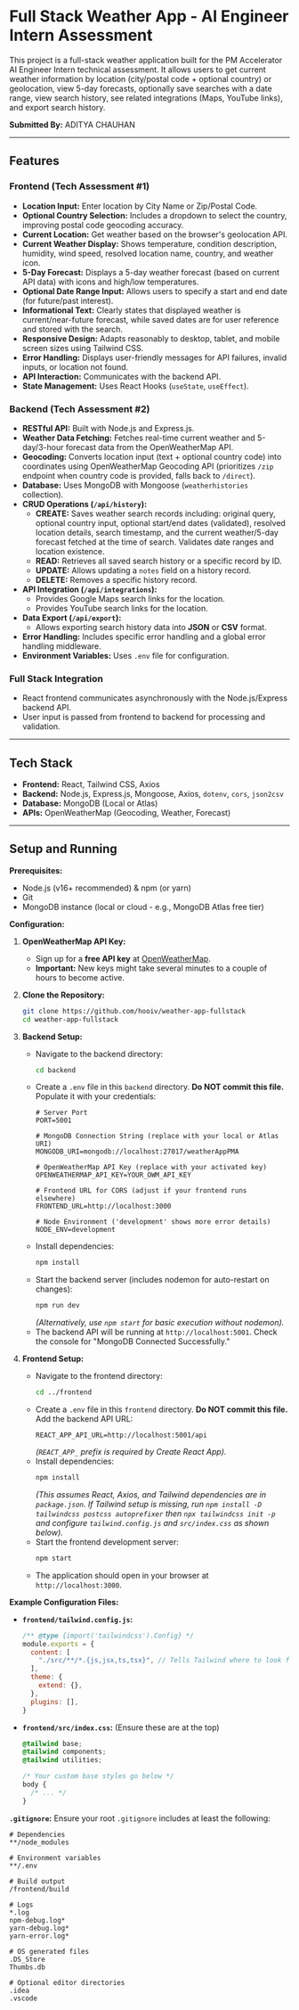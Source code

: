 # Full Stack Weather App - AI Engineer Intern Assessment

This project is a full-stack weather application built for the PM Accelerator AI Engineer Intern technical assessment. It allows users to get current weather information by location (city/postal code + optional country) or geolocation, view 5-day forecasts, optionally save searches with a date range, view search history, see related integrations (Maps, YouTube links), and export search history.

**Submitted By:** ADITYA CHAUHAN

---

## Features

### Frontend (Tech Assessment #1)

*   **Location Input:** Enter location by City Name or Zip/Postal Code.
*   **Optional Country Selection:** Includes a dropdown to select the country, improving postal code geocoding accuracy.
*   **Current Location:** Get weather based on the browser's geolocation API.
*   **Current Weather Display:** Shows temperature, condition description, humidity, wind speed, resolved location name, country, and weather icon.
*   **5-Day Forecast:** Displays a 5-day weather forecast (based on current API data) with icons and high/low temperatures.
*   **Optional Date Range Input:** Allows users to specify a start and end date (for future/past interest).
*   **Informational Text:** Clearly states that displayed weather is current/near-future forecast, while saved dates are for user reference and stored with the search.
*   **Responsive Design:** Adapts reasonably to desktop, tablet, and mobile screen sizes using Tailwind CSS.
*   **Error Handling:** Displays user-friendly messages for API failures, invalid inputs, or location not found.
*   **API Interaction:** Communicates with the backend API.
*   **State Management:** Uses React Hooks (`useState`, `useEffect`).

### Backend (Tech Assessment #2)

*   **RESTful API:** Built with Node.js and Express.js.
*   **Weather Data Fetching:** Fetches real-time current weather and 5-day/3-hour forecast data from the OpenWeatherMap API.
*   **Geocoding:** Converts location input (text + optional country code) into coordinates using OpenWeatherMap Geocoding API (prioritizes `/zip` endpoint when country code is provided, falls back to `/direct`).
*   **Database:** Uses MongoDB with Mongoose (`weatherhistories` collection).
*   **CRUD Operations (`/api/history`):**
    *   **CREATE:** Saves weather search records including: original query, optional country input, optional start/end dates (validated), resolved location details, search timestamp, and the current weather/5-day forecast fetched at the time of search. Validates date ranges and location existence.
    *   **READ:** Retrieves all saved search history or a specific record by ID.
    *   **UPDATE:** Allows updating a `notes` field on a history record.
    *   **DELETE:** Removes a specific history record.
*   **API Integration (`/api/integrations`):**
    *   Provides Google Maps search links for the location.
    *   Provides YouTube search links for the location.
*   **Data Export (`/api/export`):**
    *   Allows exporting search history data into **JSON** or **CSV** format.
*   **Error Handling:** Includes specific error handling and a global error handling middleware.
*   **Environment Variables:** Uses `.env` file for configuration.

### Full Stack Integration

*   React frontend communicates asynchronously with the Node.js/Express backend API.
*   User input is passed from frontend to backend for processing and validation.

---

## Tech Stack

*   **Frontend:** React, Tailwind CSS, Axios
*   **Backend:** Node.js, Express.js, Mongoose, Axios, `dotenv`, `cors`, `json2csv`
*   **Database:** MongoDB (Local or Atlas)
*   **APIs:** OpenWeatherMap (Geocoding, Weather, Forecast)

---

## Setup and Running

**Prerequisites:**

*   Node.js (v16+ recommended) & npm (or yarn)
*   Git
*   MongoDB instance (local or cloud - e.g., MongoDB Atlas free tier)

**Configuration:**

1.  **OpenWeatherMap API Key:**
    *   Sign up for a **free API key** at [OpenWeatherMap](https://openweathermap.org/appid).
    *   **Important:** New keys might take several minutes to a couple of hours to become active.

2.  **Clone the Repository:**
    ```bash
    git clone https://github.com/hooiv/weather-app-fullstack
    cd weather-app-fullstack
    ```

3.  **Backend Setup:**
    *   Navigate to the backend directory:
        ```bash
        cd backend
        ```
    *   Create a `.env` file in this `backend` directory. **Do NOT commit this file.** Populate it with your credentials:
        ```dotenv
        # Server Port
        PORT=5001

        # MongoDB Connection String (replace with your local or Atlas URI)
        MONGODB_URI=mongodb://localhost:27017/weatherAppPMA

        # OpenWeatherMap API Key (replace with your activated key)
        OPENWEATHERMAP_API_KEY=YOUR_OWM_API_KEY

        # Frontend URL for CORS (adjust if your frontend runs elsewhere)
        FRONTEND_URL=http://localhost:3000

        # Node Environment ('development' shows more error details)
        NODE_ENV=development
        ```
    *   Install dependencies:
        ```bash
        npm install
        ```
    *   Start the backend server (includes nodemon for auto-restart on changes):
        ```bash
        npm run dev
        ```
        *(Alternatively, use `npm start` for basic execution without nodemon).*
    *   The backend API will be running at `http://localhost:5001`. Check the console for "MongoDB Connected Successfully."

4.  **Frontend Setup:**
    *   Navigate to the frontend directory:
        ```bash
        cd ../frontend
        ```
    *   Create a `.env` file in this `frontend` directory. **Do NOT commit this file.** Add the backend API URL:
        ```dotenv
        REACT_APP_API_URL=http://localhost:5001/api
        ```
        *(`REACT_APP_` prefix is required by Create React App).*
    *   Install dependencies:
        ```bash
        npm install
        ```
        *(This assumes React, Axios, and Tailwind dependencies are in `package.json`. If Tailwind setup is missing, run `npm install -D tailwindcss postcss autoprefixer` then `npx tailwindcss init -p` and configure `tailwind.config.js` and `src/index.css` as shown below).*
    *   Start the frontend development server:
        ```bash
        npm start
        ```
    *   The application should open in your browser at `http://localhost:3000`.

**Example Configuration Files:**

*   **`frontend/tailwind.config.js`:**
    ```javascript
    /** @type {import('tailwindcss').Config} */
    module.exports = {
      content: [
        "./src/**/*.{js,jsx,ts,tsx}", // Tells Tailwind where to look for classes
      ],
      theme: {
        extend: {},
      },
      plugins: [],
    }
    ```

*   **`frontend/src/index.css`:** (Ensure these are at the top)
    ```css
    @tailwind base;
    @tailwind components;
    @tailwind utilities;

    /* Your custom base styles go below */
    body {
      /* ... */
    }
    ```

**`.gitignore`:** Ensure your root `.gitignore` includes at least the following:

```gitignore
# Dependencies
**/node_modules

# Environment variables
**/.env

# Build output
/frontend/build

# Logs
*.log
npm-debug.log*
yarn-debug.log*
yarn-error.log*

# OS generated files
.DS_Store
Thumbs.db

# Optional editor directories
.idea
.vscode
